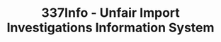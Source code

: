 ---
layout: default
bigquery: https://console.cloud.google.com/bigquery?p=patents-public-data&d=usitc_investigations&page=dataset&project=sheets-management-319211
citation: US International Trade Commission 337Info Unfair Import Investigations Information
  System
contributors: US International Trade Comission
cost: None
description: US International Trade Commission 337Info Unfair Import Investigations
  Information System contains data on investigations done under Section 337. Section
  337 declares the infringement of certain statutory intellectual property rights
  and other forms of unfair competition in import trade to be unlawful practices.
  Most Section 337 investigations involve allegations of patent or registered trademark
  infringement.
documentation: FAQ and tutorial available on the site
last_edit: Mon, 04 Apr 2022 19:10:40 GMT
location: https://pubapps2.usitc.gov/337external/
maintained_by: US International Trade Comission
schema_fields: '[''respondent'', ''title'', ''patentNumber'', ''ouiiAttorney'', ''gcAttorney'',
  ''teoProceedingInvolved'', ''aljAssigned'', ''copyrightNumbers'', ''invUnfairAct'',
  ''scheduledEndDateEvidHear'', ''currentStatus'', ''trademarkNumbers'', ''investigationNo'',
  ''actualStartDateEvidHear'', ''internalRemand'', ''teoIdDueDate'', ''scheduledStartDateEvidHear'',
  ''dateCreated'', ''issueDateOtherNonFinal'', ''actualEndDateEvidHear'', ''startDateMarkmanHearing'',
  ''targetDate'', ''docketNo'', ''htsNumbers'', ''finalDetViolation'', ''reportingRequirements'',
  ''dateOfPublicationFrNotice'', ''ouiiParticipation'', ''finalIdOnViolationDue'',
  ''patentNumbers'', ''endDateMarkmanHearing'', ''publication_number'', ''complainant'',
  ''markmanHearing'', ''lastUpdated'', ''currentActiveALJ'', ''id'', ''teoIdIssueDate'',
  ''investigationTermDate'', ''investigationType'', ''finalIdOnViolationIssue'', ''cafcAppeals'',
  ''teoReliefGranted'', ''dateComplaintFiled'', ''finalDetNoViolation'']'
shortname: unfair_import_investigations
tags:
- import
- legal
- trade
timeframe: 2008-2021 (prior to 2008 downloadable as a JSON file)
title: 337Info - Unfair Import Investigations Information System
uuid: 2721f5ec-e599-4890-9265-9706719fc71e
---